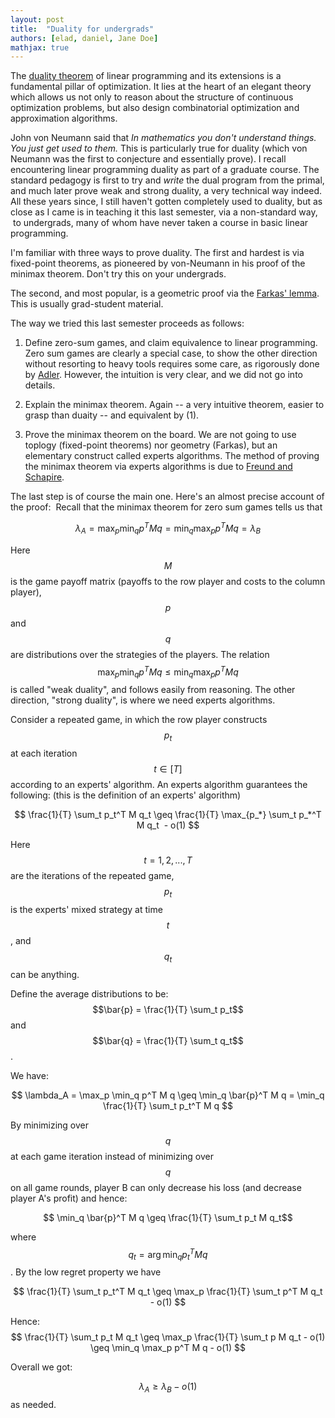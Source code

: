 ```yaml
---
layout: post
title:  "Duality for undergrads"
authors: [elad, daniel, Jane Doe]
mathjax: true
---
```


The [duality theorem](http://en.wikipedia.org/wiki/Linear_programming) of linear programming and its extensions is a fundamental pillar of optimization. It lies at the heart of an elegant theory which allows us not only to reason about the structure of continuous optimization problems, but also design combinatorial optimization and approximation algorithms.

John von Neumann said that *In mathematics you don't understand things. You just get used to them.* This is particularly true for duality (which von Neumann was the first to conjecture and essentially prove). I recall encountering linear programming duality as part of a graduate course. The standard pedagogy is first to try and *write* the dual program from the primal, and much later prove weak and strong duality, a very technical way indeed. All these years since, I still haven't gotten completely used to duality, but as close as I came is in teaching it this last semester, via a non-standard way,  to undergrads, many of whom have never taken a course in basic linear programming.

I'm familiar with three ways to prove duality. The first and hardest is via fixed-point theorems, as pioneered by von-Neumann in his proof of the minimax theorem. Don't try this on your undergrads.

The second, and most popular, is a geometric proof via the [Farkas' lemma](http://en.wikipedia.org/wiki/Farkas'_lemma). This is usually grad-student material.

The way we tried this last semester proceeds as follows:

1. Define zero-sum games, and claim equivalence to linear programming. Zero sum games are clearly a special case, to show the other direction without resorting to heavy tools requires some care, as rigorously done by [Adler](http://www.optimization-online.org/DB_FILE/2010/06/2659.pdf). However, the intuition is very clear, and we did not go into details.

2. Explain the minimax theorem. Again -- a very intuitive theorem, easier to grasp than duaity -- and equivalent by (1).

3. Prove the minimax theorem on the board. We are not going to use toplogy (fixed-point theorems) nor geometry (Farkas), but an elementary construct called experts algorithms. The method of proving the minimax theorem via experts algorithms is due to [Freund and Schapire](http://www.sciencedirect.com/science?_ob=ArticleURL&_udi=B6WFW-45GMDYD-5&_user=10&_coverDate=10/31/1999&_rdoc=1&_fmt=high&_orig=search&_origin=search&_sort=d&_docanchor=&view=c&_searchStrId=1620650650&_rerunOrigin=google&_acct=C000050221&_version=1&_urlVersion=0&_userid=10&md5=eaaa00e3349ee127d6bd7307262ba2b3&searchtype=a).

The last step is of course the main one. Here's an almost precise account of the proof:  Recall that the minimax theorem for zero sum games tells us that

$$ \lambda_A =  \max_p \min_q p^T M q = \min_q \max_p p^T M q = \lambda_B $$

Here $$M$$ is the game payoff matrix (payoffs to the row player and costs to the column player), $$p$$ and $$q$$ are distributions over the strategies of the players. The relation $$ \max_p \min_q p^T M q \le \min_q \max_p p^T M q $$ is called "weak duality", and follows easily from reasoning. The other direction, "strong duality", is where we need experts algorithms.

Consider a repeated game, in which the row player constructs $$p_t$$ at each iteration $$t \in [T]$$ according to an experts' algorithm. An experts algorithm guarantees the following: (this is the definition of an experts' algorithm)

$$ \frac{1}{T} \sum_t p_t^T M q_t \geq \frac{1}{T} \max_{p_*} \sum_t p_*^T M q_t  - o(1) $$

Here $$t=1,2,...,T$$ are the iterations of the repeated game, $$p_t$$ is the experts' mixed strategy at time $$t$$, and $$q_t$$ can be anything.

Define the average distributions to be: $$\bar{p} = \frac{1}{T} \sum_t p_t$$ and $$\bar{q} = \frac{1}{T} \sum_t q_t$$.

We have:

$$ \lambda_A = \max_p \min_q p^T M q \geq \min_q \bar{p}^T M q = \min_q \frac{1}{T} \sum_t p_t^T M q $$

By minimizing over $$ q $$ at each game iteration instead of minimizing over $$ q $$ on all game rounds, player B can only decrease his loss (and decrease player A's profit) and hence:

$$ \min_q \bar{p}^T M q \geq \frac{1}{T} \sum_t p_t M q_t$$

where $$q_t = \arg \min_q p_t^T M q$$. By the low regret property we have

$$ \frac{1}{T} \sum_t p_t^T M q_t \geq \max_p \frac{1}{T} \sum_t p^T M q_t - o(1) $$

Hence: $$ \frac{1}{T} \sum_t p_t M q_t \geq \max_p \frac{1}{T} \sum_t p M q_t - o(1) \geq \min_q \max_p p^T M q - o(1) $$

Overall we got:

$$\lambda_A \geq \lambda_B - o(1)$$ as needed.
